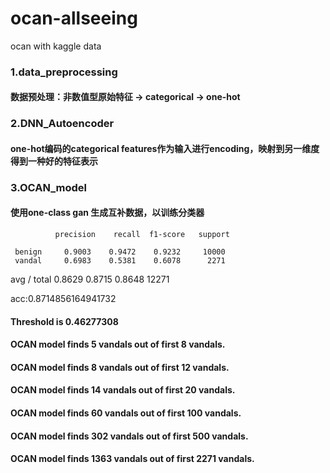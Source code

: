 # ocan-allseeing
ocan with kaggle data

### 1.data_preprocessing
#### 数据预处理：非数值型原始特征 -> categorical -> one-hot 

### 2.DNN_Autoencoder
#### one-hot编码的categorical features作为输入进行encoding，映射到另一维度得到一种好的特征表示

### 3.OCAN_model
#### 使用one-class gan 生成互补数据，以训练分类器

              precision    recall  f1-score   support

     benign     0.9003    0.9472    0.9232     10000
     vandal     0.6983    0.5381    0.6078      2271

avg / total     0.8629    0.8715    0.8648     12271

acc:0.8714856164941732

#### Threshold is  0.46277308
#### OCAN model finds 5 vandals out of first 8 vandals.
#### OCAN model finds 8 vandals out of first 12 vandals.
#### OCAN model finds 14 vandals out of first 20 vandals.
#### OCAN model finds 60 vandals out of first 100 vandals.
#### OCAN model finds 302 vandals out of first 500 vandals.
#### OCAN model finds 1363 vandals out of first 2271 vandals.
